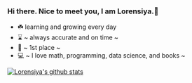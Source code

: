 ### Hi there. Nice to meet you, I am Lorensiya.👋


- :shamrock:  learning and growing every day 
- :hourglass: ~ always accurate and on time ~ 
- :1st_place_medal: ~ 1st place ~
- :computer: ~ I love math, programming, data science, and books ~

[![Lorensiya's github stats](https://github-readme-stats.vercel.app/api?username=Lorensiya-Davidkova&count_private=true&show_icons=true&theme=radical&hide_rank=false)](https://github.com/anuraghazra/github-readme-stats)

